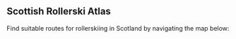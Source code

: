 ## Scottish Rollerski Atlas

Find suitable routes for rollerskiing in Scotland by navigating the map below: 
      
<script src="app.js"></script>
